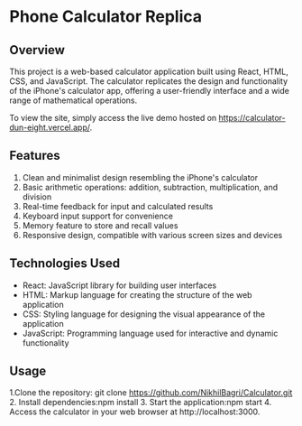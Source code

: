 # Phone Calculator Replica

## Overview
This project is a web-based calculator application built using React, HTML, CSS, and JavaScript. The calculator replicates the design and functionality of the iPhone's calculator app, offering a user-friendly interface and a wide range of mathematical operations.

To view the site, simply access the live demo hosted on https://calculator-dun-eight.vercel.app/.

## Features
1. Clean and minimalist design resembling the iPhone's calculator
2. Basic arithmetic operations: addition, subtraction, multiplication, and division
3. Real-time feedback for input and calculated results
4. Keyboard input support for convenience
5. Memory feature to store and recall values
6. Responsive design, compatible with various screen sizes and devices

## Technologies Used
* React: JavaScript library for building user interfaces
* HTML: Markup language for creating the structure of the web application
* CSS: Styling language for designing the visual appearance of the application
* JavaScript: Programming language used for interactive and dynamic functionality

## Usage

1.Clone the repository: git clone https://github.com/NikhilBagri/Calculator.git
2. Install dependencies:npm install
3. Start the application:npm start
4. Access the calculator in your web browser at http://localhost:3000.
